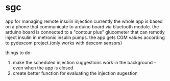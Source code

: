 # sgc
app for managing remote insulin injection
currently the whole app is based on a phone that communicate to arduino board via bluetooth module.
the arduino board is connected to a "contour plus" glucometer that can remotly inject insulin in metronic insulin pumps.
the app gets CGM values according to pydexcom project.(only works with dexcom sensors)

things to do:
1) make the scheduled injection suggestions work in the background - even when the app is closed
2) create better function for evaluating the injection sugestion

